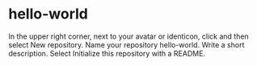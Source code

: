 # hello-world
In the upper right corner, next to your avatar or identicon, click  and then select New repository. Name your repository hello-world. Write a short description. Select Initialize this repository with a README.
